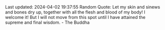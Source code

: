 Last updated: 2024-04-02 19:37:55
Random Quote: Let my skin and sinews and bones dry up, together with all the flesh and blood of my body! I welcome it! But I will not move from this spot until I have attained the supreme and final wisdom. - The Buddha